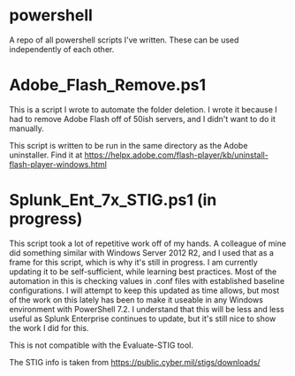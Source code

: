 # powershell
 A repo of all powershell scripts I've written. These can be used independently of each other.

# Adobe_Flash_Remove.ps1
This is a script I wrote to automate the folder deletion. I wrote it because I had to remove Adobe Flash off of 50ish servers, and I didn't want to do it manually.

This script is written to be run in the same directory as the Adobe uninstaller. Find it at https://helpx.adobe.com/flash-player/kb/uninstall-flash-player-windows.html

# Splunk_Ent_7x_STIG.ps1 (in progress)
This script took a lot of repetitive work off of my hands. A colleague of mine did something similar with Windows Server 2012 R2, and I used that as a frame for this script, which is why it's still in progress. I am currently updating it to be self-sufficient, while learning best practices. Most of the automation in this is checking values in .conf files with established baseline configurations. I will attempt to keep this updated as time allows, but most of the work on this lately has been to make it useable in any Windows environment with PowerShell 7.2. I understand that this will be less and less useful as Splunk Enterprise continues to update, but it's still nice to show the work I did for this.

This is not compatible with the Evaluate-STIG tool. 

The STIG info is taken from https://public.cyber.mil/stigs/downloads/
